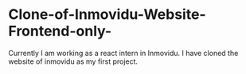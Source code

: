 # Clone-of-Inmovidu-Website-Frontend-only-
Currently I am working as a react intern in Inmovidu. I have cloned the website of inmovidu as my first project.
